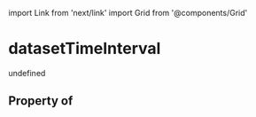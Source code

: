 import Link from 'next/link'
import Grid from '@components/Grid'

# datasetTimeInterval

undefined

## Property of



